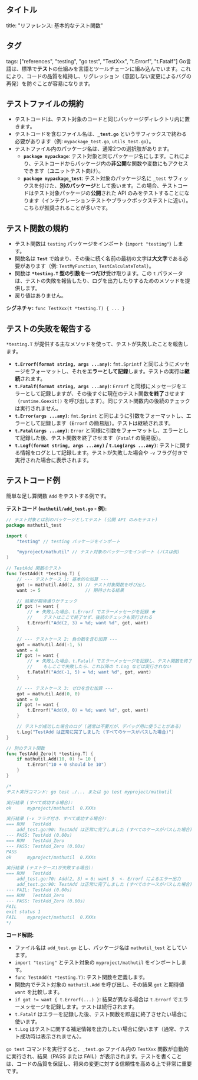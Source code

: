 ## タイトル
title: "リファレンス: 基本的なテスト関数"
## タグ
tags: ["references", "testing", "go test", "TestXxx", "t.Errorf", "t.Fatalf"]
Go言語は、標準で**テスト**の仕組みを言語とツールチェーンに組み込んでいます。これにより、コードの品質を維持し、リグレッション（意図しない変更によるバグの再発）を防ぐことが容易になります。

## テストファイルの規約

*   テストコードは、テスト対象のコードと同じパッケージディレクトリ内に置きます。
*   テストコードを含むファイル名は、**`_test.go`** というサフィックスで終わる必要があります（例: `mypackage_test.go`, `utils_test.go`）。
*   テストファイル内のパッケージ名は、通常2つの選択肢があります。
    *   **`package mypackage`**: テスト対象と同じパッケージ名にします。これにより、テストコードからパッケージ内の**非公開**な関数や変数にもアクセスできます（ユニットテスト向け）。
    *   **`package mypackage_test`**: テスト対象のパッケージ名に `_test` サフィックスを付けた、**別のパッケージ**として扱います。この場合、テストコードはテスト対象パッケージの**公開**された API のみをテストすることになります（インテグレーションテストやブラックボックステストに近い）。こちらが推奨されることが多いです。

## テスト関数の規約

*   テスト関数は `testing` パッケージをインポート (`import "testing"`) します。
*   関数名は **`Test`** で始まり、その後に続く名前の最初の文字は**大文字**である必要があります（例: `TestMyFunction`, `TestCalculateTotal`）。
*   関数は **`*testing.T` 型の引数を一つだけ**受け取ります。この `t` パラメータは、テストの失敗を報告したり、ログを出力したりするためのメソッドを提供します。
*   戻り値はありません。

**シグネチャ:** `func TestXxx(t *testing.T) { ... }`

## テストの失敗を報告する

`*testing.T` が提供する主なメソッドを使って、テストが失敗したことを報告します。

*   **`t.Errorf(format string, args ...any)`**: `fmt.Sprintf` と同じようにメッセージをフォーマットし、それを**エラーとして記録**します。テストの実行は**継続**されます。
*   **`t.Fatalf(format string, args ...any)`**: `Errorf` と同様にメッセージをエラーとして記録しますが、その後すぐに現在のテスト関数**を終了**させます（`runtime.Goexit()` を呼び出します）。同じテスト関数内の後続のチェックは実行されません。
*   **`t.Error(args ...any)`**: `fmt.Sprint` と同じように引数をフォーマットし、エラーとして記録します（`Errorf` の簡易版）。テストは継続されます。
*   **`t.Fatal(args ...any)`**: `Error` と同様に引数をフォーマットし、エラーとして記録した後、テスト関数を終了させます（`Fatalf` の簡易版）。
*   **`t.Logf(format string, args ...any)` / `t.Log(args ...any)`**: テストに関する情報をログとして記録します。テストが失敗した場合や `-v` フラグ付きで実行された場合に表示されます。

## テストコード例

簡単な足し算関数 `Add` をテストする例です。

**テストコード (`mathutil/add_test.go` - 例):**
```go
// テスト対象とは別のパッケージとしてテスト (公開 API のみをテスト)
package mathutil_test

import (
	"testing" // testing パッケージをインポート

	"myproject/mathutil" // テスト対象のパッケージをインポート (パスは例)
)

// TestAdd 関数のテスト
func TestAdd(t *testing.T) {
	// --- テストケース 1: 基本的な加算 ---
	got := mathutil.Add(2, 3) // テスト対象関数を呼び出し
	want := 5                 // 期待される結果

	// 結果が期待通りかチェック
	if got != want {
		// ★ 失敗した場合、t.Errorf でエラーメッセージを記録 ★
		//    テストはここで終了せず、後続のチェックも実行される
		t.Errorf("Add(2, 3) = %d; want %d", got, want)
	}

	// --- テストケース 2: 負の数を含む加算 ---
	got = mathutil.Add(-1, 5)
	want = 4
	if got != want {
		// ★ 失敗した場合、t.Fatalf でエラーメッセージを記録し、テスト関数を終了 ★
		//    もしここで失敗したら、これ以降の t.Log などは実行されない
		t.Fatalf("Add(-1, 5) = %d; want %d", got, want)
	}

	// --- テストケース 3: ゼロを含む加算 ---
	got = mathutil.Add(0, 0)
	want = 0
	if got != want {
		t.Errorf("Add(0, 0) = %d; want %d", got, want)
	}

	// テストが成功した場合のログ (通常は不要だが、デバッグ用に使うことがある)
	t.Log("TestAdd は正常に完了しました (すべてのケースがパスした場合)")
}

// 別のテスト関数
func TestAdd_Zero(t *testing.T) {
	if mathutil.Add(10, 0) != 10 {
		t.Error("10 + 0 should be 10")
	}
}

/*
テスト実行コマンド: go test ./... または go test myproject/mathutil

実行結果 (すべて成功する場合):
ok  	myproject/mathutil	0.XXXs

実行結果 (-v フラグ付き、すべて成功する場合):
=== RUN   TestAdd
    add_test.go:90: TestAdd は正常に完了しました (すべてのケースがパスした場合)
--- PASS: TestAdd (0.00s)
=== RUN   TestAdd_Zero
--- PASS: TestAdd_Zero (0.00s)
PASS
ok  	myproject/mathutil	0.XXXs

実行結果 (テストケース1が失敗する場合):
=== RUN   TestAdd
    add_test.go:70: Add(2, 3) = 6; want 5  <- Errorf によるエラー出力
    add_test.go:90: TestAdd は正常に完了しました (すべてのケースがパスした場合)
--- FAIL: TestAdd (0.00s)
=== RUN   TestAdd_Zero
--- PASS: TestAdd_Zero (0.00s)
FAIL
exit status 1
FAIL	myproject/mathutil	0.XXXs
*/
```

**コード解説:**

*   ファイル名は `add_test.go` とし、パッケージ名は `mathutil_test` としています。
*   `import "testing"` とテスト対象の `myproject/mathutil` をインポートします。
*   `func TestAdd(t *testing.T)`: テスト関数を定義します。
*   関数内でテスト対象の `mathutil.Add` を呼び出し、その結果 `got` と期待値 `want` を比較します。
*   `if got != want { t.Errorf(...) }`: 結果が異なる場合は `t.Errorf` でエラーメッセージを記録します。テストは続行されます。
*   `t.Fatalf` はエラーを記録した後、テスト関数を即座に終了させたい場合に使います。
*   `t.Log` はテストに関する補足情報を出力したい場合に使います（通常、テスト成功時は表示されません）。

`go test` コマンドを実行すると、`_test.go` ファイル内の `TestXxx` 関数が自動的に実行され、結果（PASS または FAIL）が表示されます。テストを書くことは、コードの品質を保証し、将来の変更に対する信頼性を高める上で非常に重要です。